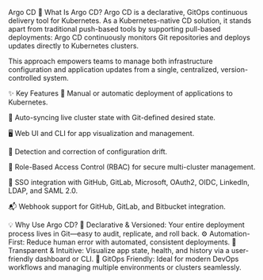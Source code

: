 Argo CD
📌 What Is Argo CD?
Argo CD is a declarative, GitOps continuous delivery tool for Kubernetes. As a Kubernetes-native CD solution, it stands apart from traditional push-based tools by supporting pull-based deployments: Argo CD continuously monitors Git repositories and deploys updates directly to Kubernetes clusters.

This approach empowers teams to manage both infrastructure configuration and application updates from a single, centralized, version-controlled system.

✨ Key Features
🔁 Manual or automatic deployment of applications to Kubernetes.

🔄 Auto-syncing live cluster state with Git-defined desired state.

🖥️ Web UI and CLI for app visualization and management.

🧠 Detection and correction of configuration drift.

🔐 Role-Based Access Control (RBAC) for secure multi-cluster management.

🔐 SSO integration with GitHub, GitLab, Microsoft, OAuth2, OIDC, LinkedIn, LDAP, and SAML 2.0.

📬 Webhook support for GitHub, GitLab, and Bitbucket integration.

💡 Why Use Argo CD?
🧾 Declarative & Versioned: Your entire deployment process lives in Git—easy to audit, replicate, and roll back.
⚙️ Automation-First: Reduce human error with automated, consistent deployments.
👀 Transparent & Intuitive: Visualize app state, health, and history via a user-friendly dashboard or CLI.
🔁 GitOps Friendly: Ideal for modern DevOps workflows and managing multiple environments or clusters seamlessly.


